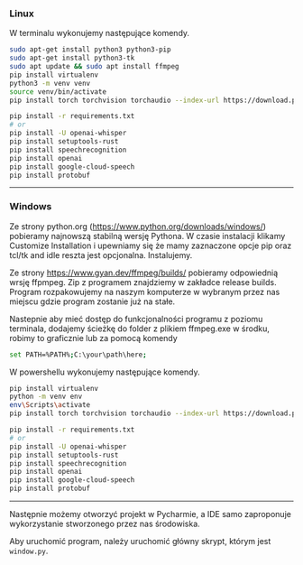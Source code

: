 ### Linux

W terminalu wykonujemy następujące komendy.
```bash
sudo apt-get install python3 python3-pip
sudo apt-get install python3-tk
sudo apt update && sudo apt install ffmpeg
pip install virtualenv 
python3 -m venv venv
source venv/bin/activate
pip install torch torchvision torchaudio --index-url https://download.pytorch.org/whl/cu118

pip install -r requirements.txt
# or
pip install -U openai-whisper
pip install setuptools-rust
pip install speechrecognition
pip install openai
pip install google-cloud-speech
pip install protobuf


```
---
### Windows
Ze strony python.org (https://www.python.org/downloads/windows/) pobieramy najnowszą stabilną wersję Pythona.
W czasie instalacji klikamy Customize Installation i upewniamy się że mamy zaznaczone opcje pip oraz tcl/tk and idle reszta jest opcjonalna. Instalujemy.

Ze strony https://www.gyan.dev/ffmpeg/builds/ pobieramy odpowiednią wrsję ffpmpeg. Zip z programem znajdziemy w zakładce release builds.
Program rozpakowujemy na naszym komputerze w wybranym przez nas miejscu gdzie program zostanie już na stałe.

Nastepnie aby mieć dostęp do funkcjonalności programu z poziomu terminala, dodajemy ścieżkę do folder z plikiem ffmpeg.exe w środku, robimy to graficznie lub za pomocą komendy
```bash
set PATH=%PATH%;C:\your\path\here;
```

W powershellu wykonujemy następujące komendy.
```bash
pip install virtualenv 
python -m venv env
env\Scripts\activate
pip install torch torchvision torchaudio --index-url https://download.pytorch.org/whl/cu118

pip install -r requirements.txt
# or
pip install -U openai-whisper
pip install setuptools-rust
pip install speechrecognition
pip install openai
pip install google-cloud-speech
pip install protobuf
```
---

Następnie możemy otworzyć projekt w Pycharmie, a IDE samo zaproponuje wykorzystanie stworzonego przez nas środowiska.

Aby uruchomić program, należy uruchomić główny skrypt, którym jest `window.py`.